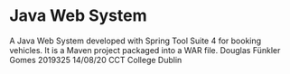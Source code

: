 # Java Web System
 A Java Web System developed with Spring Tool Suite 4 for booking vehicles.
 It is a Maven project packaged into a WAR file.
 Douglas Fünkler Gomes 2019325 14/08/20 CCT College Dublin
